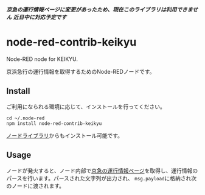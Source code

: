 ***京急の運行情報ページに変更があったため、現在このライブラリは利用できません***
***近日中に対応予定です***


# node-red-contrib-keikyu
Node-RED node for KEIKYU.

京浜急行の運行情報を取得するためのNode-REDノードです。

## Install 
ご利用になられる環境に応じて、インストールを行ってください。

```
cd ~/.node-red
npm install node-red-contrib-keikyu
```

[ノードライブラリ](https://flows.nodered.org/)からもインストール可能です。

## Usage
ノードが発火すると、ノード内部で[京急の運行情報ページ](https://unkou.keikyu.co.jp/)を取得し、運行情報のパースを行います。パースされた文字列が出力され、 `msg.payload`に格納され次のノードに渡されます。

